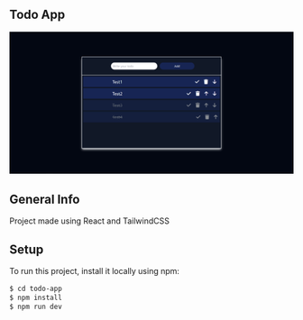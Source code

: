 ## Todo App

![Screenshot of App](src/assets/screenshot.png)

## General Info

Project made using React and TailwindCSS

## Setup

To run this project, install it locally using npm:

```
$ cd todo-app
$ npm install
$ npm run dev
```
